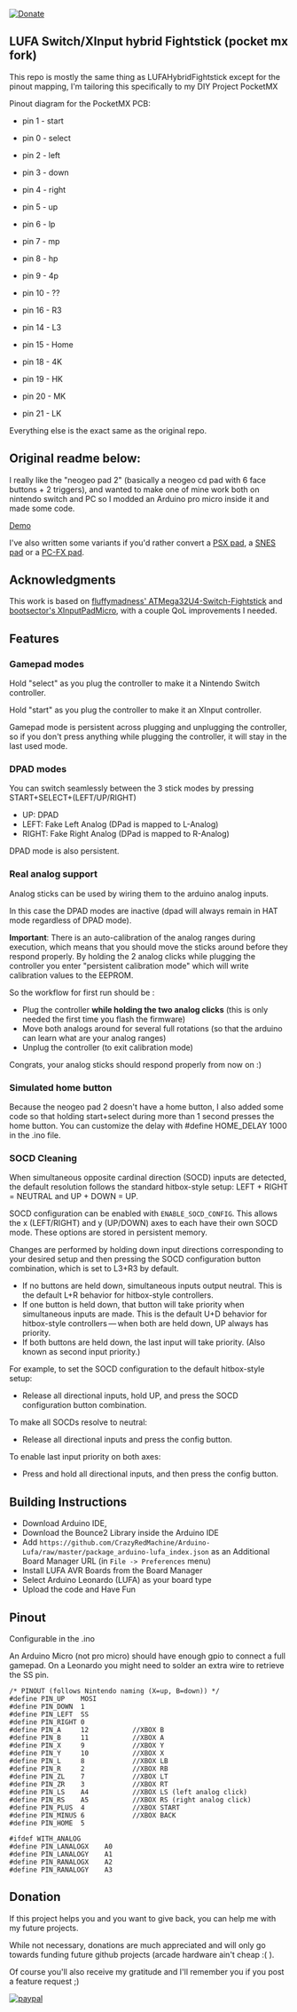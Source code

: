 [![Donate](https://img.shields.io/badge/Donate-PayPal-green.svg)](https://www.paypal.com/donate?hosted_button_id=WT735CX4UMZ9U)

## LUFA Switch/XInput hybrid Fightstick (pocket mx fork)
This repo is mostly the same thing as LUFAHybridFightstick except for the pinout mapping, I'm tailoring this specifically to my DIY Project PocketMX

Pinout diagram for the PocketMX PCB:

- pin 1 - start
- pin 0 - select


- pin 2 - left
- pin 3 - down
- pin 4 - right
- pin 5 - up

- pin 6 - lp
- pin 7 - mp
- pin 8 - hp
- pin 9 - 4p

- pin 10 - ??
- pin 16 - R3
- pin 14 - L3
- pin 15 - Home

- pin 18 - 4K
- pin 19 - HK
- pin 20 - MK
- pin 21 - LK

Everything else is the exact same as the original repo.

Original readme below:
---

I really like the "neogeo pad 2" (basically a neogeo cd pad with 6 face buttons + 2 triggers), and wanted to make one of mine work both on nintendo switch and PC so I modded an Arduino pro micro inside it and made some code.

[Demo](https://www.instagram.com/p/B56IP1AIHOc/)

I've also written some variants if you'd rather convert a [PSX pad](https://github.com/CrazyRedMachine/LUFAHybridFightstick/tree/PSX), a [SNES pad](https://github.com/CrazyRedMachine/LUFAHybridFightstick/tree/SNES) or a [PC-FX pad](https://github.com/CrazyRedMachine/LUFAHybridFightstick/tree/PCFX).

## Acknowledgments

This work is based on [fluffymadness' ATMega32U4-Switch-Fightstick](https://github.com/fluffymadness/ATMega32U4-Switch-Fightstick)
 and [bootsector's XInputPadMicro](https://github.com/bootsector/XInputPadMicro), with a couple QoL improvements I needed.
 
## Features

### Gamepad modes

Hold "select" as you plug the controller to make it a Nintendo Switch controller.

Hold "start" as you plug the controller to make it an XInput controller.

Gamepad mode is persistent across plugging and unplugging the controller, so if you don't press anything while plugging the controller, it will stay in the last used mode. 

### DPAD modes

You can switch seamlessly between the 3 stick modes by pressing START+SELECT+(LEFT/UP/RIGHT)

- UP: DPAD 
- LEFT: Fake Left Analog (DPad is mapped to L-Analog)
- RIGHT: Fake Right Analog (DPad is mapped to R-Analog)

DPAD mode is also persistent.

### Real analog support

Analog sticks can be used by wiring them to the arduino analog inputs.

In this case the DPAD modes are inactive (dpad will always remain in HAT mode regardless of DPAD mode).

**Important**: There is an auto-calibration of the analog ranges during execution, which means that you should move the sticks around before they respond properly.
By holding the 2 analog clicks while plugging the controller you enter "persistent calibration mode" which will write calibration values to the EEPROM.

So the workflow for first run should be :

- Plug the controller **while holding the two analog clicks** (this is only needed the first time you flash the firmware)
- Move both analogs around for several full rotations (so that the arduino can learn what are your analog ranges)
- Unplug the controller (to exit calibration mode)

Congrats, your analog sticks should respond properly from now on :)

### Simulated home button

Because the neogeo pad 2 doesn't have a home button, I also added some code so that holding start+select during more than 1 second presses the home button. You can customize the delay with #define HOME_DELAY 1000 in the .ino file.

### SOCD Cleaning

When simultaneous opposite cardinal direction (SOCD) inputs are detected, the default 
resolution follows the standard hitbox-style setup: LEFT + RIGHT = NEUTRAL and UP + DOWN = UP.

SOCD configuration can be enabled with `ENABLE_SOCD_CONFIG`. This allows the x (LEFT/RIGHT) and
y (UP/DOWN) axes to each have their own SOCD mode. These options are stored in persistent memory.

Changes are performed by holding down input directions corresponding to your desired setup and 
then pressing the SOCD configuration button combination, which is set to L3+R3 by default.

- If no buttons are held down, simultaneous inputs output neutral. This is the default L+R behavior for hitbox-style controllers.
- If one button is held down, that button will take priority when simultaneous inputs are made. This is the default U+D behavior for hitbox-style controllers — when both are held down, UP always has priority.
- If both buttons are held down, the last input will take priority. (Also known as second input priority.)

For example, to set the SOCD configuration to the default hitbox-style setup:
- Release all directional inputs, hold UP, and press the SOCD configuration button combination.

To make all SOCDs resolve to neutral:
- Release all directional inputs and press the config button.

To enable last input priority on both axes:
- Press and hold all directional inputs, and then press the config button.

## Building Instructions

- Download Arduino IDE, 
- Download the Bounce2 Library inside the Arduino IDE
- Add `https://github.com/CrazyRedMachine/Arduino-Lufa/raw/master/package_arduino-lufa_index.json` as an Additional Board Manager URL (in `File -> Preferences` menu)
- Install LUFA AVR Boards from the Board Manager
- Select Arduino Leonardo (LUFA) as your board type
- Upload the code and Have Fun

## Pinout

Configurable in the .ino

An Arduino Micro (not pro micro) should have enough gpio to connect a full gamepad. On a Leonardo you might need to solder an extra wire to retrieve the SS pin.

```
/* PINOUT (follows Nintendo naming (X=up, B=down)) */
#define PIN_UP    MOSI
#define PIN_DOWN  1
#define PIN_LEFT  SS
#define PIN_RIGHT 0
#define PIN_A     12           //XBOX B
#define PIN_B     11           //XBOX A  
#define PIN_X     9            //XBOX Y
#define PIN_Y     10           //XBOX X     
#define PIN_L     8            //XBOX LB
#define PIN_R     2            //XBOX RB
#define PIN_ZL    7            //XBOX LT
#define PIN_ZR    3            //XBOX RT
#define PIN_LS    A4           //XBOX LS (left analog click)
#define PIN_RS    A5           //XBOX RS (right analog click)
#define PIN_PLUS  4            //XBOX START
#define PIN_MINUS 6            //XBOX BACK
#define PIN_HOME  5

#ifdef WITH_ANALOG
#define PIN_LANALOGX    A0
#define PIN_LANALOGY    A1
#define PIN_RANALOGX    A2
#define PIN_RANALOGY    A3
```

## Donation

If this project helps you and you want to give back, you can help me with my future projects.

While not necessary, donations are much appreciated and will only go towards funding future github projects (arcade hardware ain't cheap :( ).

Of course you'll also receive my gratitude and I'll remember you if you post a feature request ;)

[![paypal](https://www.paypalobjects.com/en_US/i/btn/btn_donateCC_LG.gif)](https://www.paypal.com/donate?hosted_button_id=WT735CX4UMZ9U)
